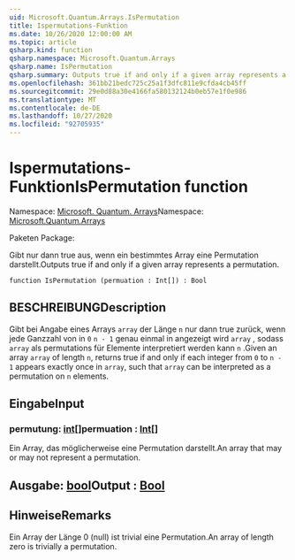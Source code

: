 ```yaml
---
uid: Microsoft.Quantum.Arrays.IsPermutation
title: Ispermutations-Funktion
ms.date: 10/26/2020 12:00:00 AM
ms.topic: article
qsharp.kind: function
qsharp.namespace: Microsoft.Quantum.Arrays
qsharp.name: IsPermutation
qsharp.summary: Outputs true if and only if a given array represents a permutation.
ms.openlocfilehash: 361bb21bedc725c25a1f3dfc811e9cfda4cb45ff
ms.sourcegitcommit: 29e0d88a30e4166fa580132124b0eb57e1f0e986
ms.translationtype: MT
ms.contentlocale: de-DE
ms.lasthandoff: 10/27/2020
ms.locfileid: "92705935"
---
```

# <a name="ispermutation-function"></a><span data-ttu-id="edafc-102">Ispermutations-Funktion</span><span class="sxs-lookup"><span data-stu-id="edafc-102">IsPermutation function</span></span>

<span data-ttu-id="edafc-103">Namespace: [Microsoft. Quantum. Arrays](xref:Microsoft.Quantum.Arrays)</span><span class="sxs-lookup"><span data-stu-id="edafc-103">Namespace: [Microsoft.Quantum.Arrays](xref:Microsoft.Quantum.Arrays)</span></span>

<span data-ttu-id="edafc-104">Paketen [](https://nuget.org/packages/)</span><span class="sxs-lookup"><span data-stu-id="edafc-104">Package: [](https://nuget.org/packages/)</span></span>


<span data-ttu-id="edafc-105">Gibt nur dann true aus, wenn ein bestimmtes Array eine Permutation darstellt.</span><span class="sxs-lookup"><span data-stu-id="edafc-105">Outputs true if and only if a given array represents a permutation.</span></span>

```qsharp
function IsPermutation (permuation : Int[]) : Bool
```


## <a name="description"></a><span data-ttu-id="edafc-106">BESCHREIBUNG</span><span class="sxs-lookup"><span data-stu-id="edafc-106">Description</span></span>

<span data-ttu-id="edafc-107">Gibt bei Angabe eines Arrays `array` der Länge `n` nur dann true zurück, wenn jede Ganzzahl von in `0` `n - 1` genau einmal in angezeigt wird `array` , sodass `array` als permutations für Elemente interpretiert werden kann `n` .</span><span class="sxs-lookup"><span data-stu-id="edafc-107">Given an array `array` of length `n`, returns true if and only if each integer from `0` to `n - 1` appears exactly once in `array`, such that `array` can be interpreted as a permutation on `n` elements.</span></span>

## <a name="input"></a><span data-ttu-id="edafc-108">Eingabe</span><span class="sxs-lookup"><span data-stu-id="edafc-108">Input</span></span>

### <a name="permuation--int"></a><span data-ttu-id="edafc-109">permutung: [int](xref:microsoft.quantum.lang-ref.int)[]</span><span class="sxs-lookup"><span data-stu-id="edafc-109">permuation : [Int](xref:microsoft.quantum.lang-ref.int)[]</span></span>

<span data-ttu-id="edafc-110">Ein Array, das möglicherweise eine Permutation darstellt.</span><span class="sxs-lookup"><span data-stu-id="edafc-110">An array that may or may not represent a permutation.</span></span>



## <a name="output--bool"></a><span data-ttu-id="edafc-111">Ausgabe: [bool](xref:microsoft.quantum.lang-ref.bool)</span><span class="sxs-lookup"><span data-stu-id="edafc-111">Output : [Bool](xref:microsoft.quantum.lang-ref.bool)</span></span>



## <a name="remarks"></a><span data-ttu-id="edafc-112">Hinweise</span><span class="sxs-lookup"><span data-stu-id="edafc-112">Remarks</span></span>

<span data-ttu-id="edafc-113">Ein Array der Länge 0 (null) ist trivial eine Permutation.</span><span class="sxs-lookup"><span data-stu-id="edafc-113">An array of length zero is trivially a permutation.</span></span>